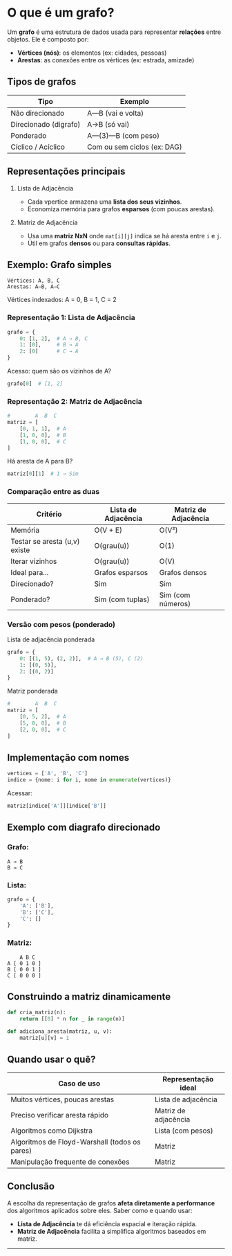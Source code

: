 # O que é um grafo? 

Um **grafo** é uma estrutura de dados usada para representar **relações**
entre objetos. Ele é composto por:

- **Vértices (nós)**: os elementos (ex: cidades, pessoas)
- **Arestas**: as conexões entre os vértices (ex: estrada, amizade)

## Tipos de grafos

| Tipo                  | Exemplo                     |
| --------------------- | --------------------------- |
| Não direcionado       | A—B (vai e volta)           |
| Direcionado (digrafo) | A→B (só vai)                |
| Ponderado             | A—(3)—B (com peso)          |
| Cíclico / Acíclico    | Com ou sem ciclos (ex: DAG) |

## Representações principais

1. Lista de Adjacência
    - Cada vpertice armazena uma **lista dos seus vizinhos**.
    - Economiza memória para grafos **esparsos** (com poucas arestas).

2. Matriz de Adjacência
    - Usa uma **matriz NxN** onde `mat[i][j]` indica se há aresta entre `i` e `j`.
    - Útil em grafos **densos** ou para **consultas rápidas**.

## Exemplo: Grafo simples

```text
Vértices: A, B, C
Arestas: A–B, A–C
```

Vértices indexados: A = 0, B = 1, C = 2

### Representação 1: Lista de Adjacência

```py
grafo = {
    0: [1, 2],  # A → B, C
    1: [0],     # B → A
    2: [0]      # C → A
}
```

Acesso: quem são os vizinhos de A?

```py
grafo[0]  # [1, 2]
```

### Representação 2: Matriz de Adjacência

```py
#        A  B  C
matriz = [
    [0, 1, 1],  # A
    [1, 0, 0],  # B
    [1, 0, 0],  # C
]
```

Há aresta de A para B?

```py
matriz[0][1]  # 1 → Sim
```

### Comparação entre as duas

| Critério                      | Lista de Adjacência | Matriz de Adjacência |
| ----------------------------- | ------------------- | -------------------- |
| Memória                       | O(V + E)            | O(V²)                |
| Testar se aresta (u,v) existe | O(grau(u))          | O(1)                 |
| Iterar vizinhos               | O(grau(u))          | O(V)                 |
| Ideal para...                 | Grafos esparsos     | Grafos densos        |
| Direcionado?                  | Sim                 | Sim                  |
| Ponderado?                    | Sim (com tuplas)    | Sim (com números)    |


### Versão com pesos (ponderado)

Lista de adjacência ponderada

```py
grafo = {
    0: [(1, 5), (2, 2)],  # A → B (5), C (2)
    1: [(0, 5)],
    2: [(0, 2)]
}
```

Matriz ponderada

```py
#        A  B  C
matriz = [
    [0, 5, 2],  # A
    [5, 0, 0],  # B
    [2, 0, 0],  # C
]
```

## Implementação com nomes

```py
vertices = ['A', 'B', 'C']
indice = {nome: i for i, nome in enumerate(vertices)}
```

Acessar:

```py
matriz[indice['A']][indice['B']]
```

## Exemplo com diagrafo direcionado

### Grafo:

```text
A → B
B → C
```

### Lista:

```py
grafo = {
    'A': ['B'],
    'B': ['C'],
    'C': []
}
```

### Matriz:

```text
    A B C
A [ 0 1 0 ]
B [ 0 0 1 ]
C [ 0 0 0 ]
```

## Construindo a matriz dinamicamente

```py
def cria_matriz(n):
    return [[0] * n for _ in range(n)]

def adiciona_aresta(matriz, u, v):
    matriz[u][v] = 1
```

## Quando usar o quê?

| Caso de uso                                   | Representação ideal  |
| --------------------------------------------- | -------------------- |
| Muitos vértices, poucas arestas               | Lista de adjacência  |
| Preciso verificar aresta rápido               | Matriz de adjacência |
| Algoritmos como Dijkstra                      | Lista (com pesos)    |
| Algoritmos de Floyd-Warshall (todos os pares) | Matriz               |
| Manipulação frequente de conexões             | Matriz               |


## Conclusão

A escolha da representação de grafos **afeta diretamente a performance** dos algoritmos
aplicados sobre eles. Saber como e quando usar:

- **Lista de Adjacência** te dá eficiência espacial e iteração rápida.
- **Matriz de Adjacência** facilita a simplifica algoritmos baseados em matriz.

---
